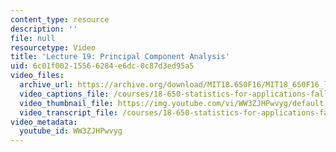 ```yaml
---
content_type: resource
description: ''
file: null
resourcetype: Video
title: 'Lecture 19: Principal Component Analysis'
uid: 6c01f002-1556-6284-e6dc-0c87d3ed95a5
video_files:
  archive_url: https://archive.org/download/MIT18.650F16/MIT18_650F16_lec19_300k.mp4
  video_captions_file: /courses/18-650-statistics-for-applications-fall-2016/eb7bc1653c4557bdb0f59e205a24f7b1_WW3ZJHPwvyg.vtt
  video_thumbnail_file: https://img.youtube.com/vi/WW3ZJHPwvyg/default.jpg
  video_transcript_file: /courses/18-650-statistics-for-applications-fall-2016/27aa467a327f2cd7fe288d8cf9f4c011_WW3ZJHPwvyg.pdf
video_metadata:
  youtube_id: WW3ZJHPwvyg
---
```

